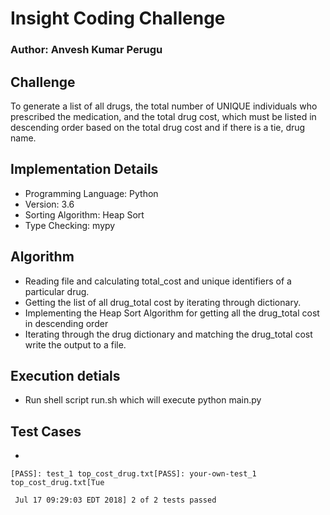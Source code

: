 # Insight Coding Challenge

### Author: Anvesh Kumar Perugu

## Challenge
To generate a list of all drugs, the total number of UNIQUE individuals who prescribed the medication, and the total drug cost, which must be listed in descending order based on the total drug cost and if there is a tie, drug name.

## Implementation Details

* Programming Language: Python
* Version: 3.6
* Sorting Algorithm: Heap Sort
* Type Checking: mypy

## Algorithm

* Reading file and calculating total_cost and unique identifiers of a particular drug.
* Getting the list of all drug_total cost by iterating through dictionary.
* Implementing the Heap Sort Algorithm for getting all the drug_total cost in descending order
* Iterating through the drug dictionary and matching the drug_total cost write the output to a file.

## Execution detials

* Run shell script run.sh which will execute python main.py

## Test Cases

* 

```
[PASS]: test_1 top_cost_drug.txt[PASS]: your-own-test_1 top_cost_drug.txt[Tue

 Jul 17 09:29:03 EDT 2018] 2 of 2 tests passed
```
